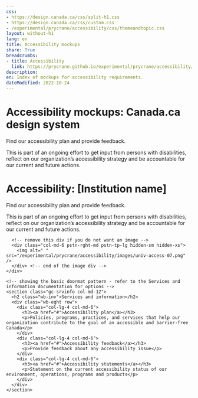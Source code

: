 ```yaml
---
css:
- https://design.canada.ca/css/split-h1.css
- https://design.canada.ca/css/custom.css
- /experimental/prycrane/accessibility/css/themeandtopic.css
layout: without-h1
lang: en
title: Accessibility mockups
share: True
breadcrumbs:
- title: Accessibility
  link: https://prycrane.github.io/experimental/prycrane/accessibility/
description: 
en: Index of mockups for accessibility requirements. 
dateModified: 2022-10-24
---
```

<div class="container">
	<div class="row">
		<div class="col-md-6">
			<h1 property="name" id="wb-cont" dir="ltr"><span class="stacked"><span>Accessibility mockups</span>: <span>Canada.ca design system</span></span></h1>
	    <p>Find our accessibility plan and provide feedback.</p>  
      <p>This is part of an ongoing effort to get input from persons with disabilities, reflect on our organization’s accessibility strategy and be accountable for our current and future actions.</p>
		</div>
		<div class="col-md-6 mrgn-tp-sm hidden-sm hidden-xs provisional gc-topic-bg">
			<div data-bgimg="/experimental/prycrane/accessibility/images/univ-access-02.png"></div>
		</div>
	</div>
</div>





<div class="provisional profile">
  <div class="container">
    <div class="row">
      <!-- change col-md-6 to col-md-12 if not using an image -->
      <div class="intro col-md-6 col-sm-12 mrgn-bttm-md">
       <h1 property="name" id="wb-cont" dir="ltr"><span class="stacked"><span>Accessibility</span>: <span>[Institution name]</span></span></h1>
       <p class="pagetag">Find our accessibility plan and provide feedback.</p>  <p class="pagetag">This is part of an ongoing effort to get input from persons with disabilities, reflect on our organization’s accessibility strategy and be accountable for our current and future actions.</p>
      </div>

      <!-- remove this div if you do not want an image -->
      <div class="col-md-6 pstn-rght-md pstn-tp-lg hidden-sm hidden-xs">
        <img alt=" " src="/experimental/prycrane/accessibility/images/univ-access-07.png" />
      </div> <!-- end of the image div -->
    </div>
  </div>
</div>



<div class="container">
  <div class="row mrgn-tp-lg">

    <!-- showing the basic doormat pattern - refer to the Services and information documentation for options -->
    <section class="gc-srvinfo col-md-12">
      <h2 class="wb-inv">Services and information</h2>
      <div class="wb-eqht row">
        <div class="col-lg-4 col-md-6">
          <h3><a href="#">Accessibility plan</a></h3>
          <p>Policies, programs, practices, and services that help our organization contribute to the goal of an accessible and barrier-free Canada</p>
        </div>
        <div class="col-lg-4 col-md-6">
          <h3><a href="#">Accessibility feedback</a></h3>
          <p>Provide feedback about any accessibility issue</p>
        </div>
        <div class="col-lg-4 col-md-6">
          <h3><a href="#">Accessibility statements</a></h3>
          <p>Statement on the current accessibility status of our environment, operations, programs and products</p>
        </div>
      </div>
    </section>
  </div>
</div>
